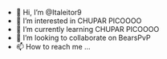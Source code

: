 - 👋 Hi, I’m @Italeitor9
- 👀 I’m interested in CHUPAR PICOOOO
- 🌱 I’m currently learning CHUPAR PICOOOO
- 💞️ I’m looking to collaborate on BearsPvP
- 📫 How to reach me ...

<!---
Italeitor9/Italeitor9 is a ✨ special ✨ repository because its `README.md` (this file) appears on your GitHub profile.
You can click the Preview link to take a look at your changes.
--->
